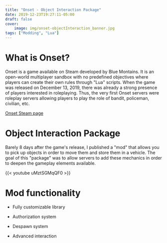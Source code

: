 ```yaml
---
title: "Onset - Object Interaction Package"
date: 2019-12-23T19:27:11-05:00
draft: false
cover:
    image: img/onset-objectInteraction_banner.jpg
tags: ["Modding", "Lua"]
---
```


# What is Onset?

Onset is a game available on Steam developed by Blue Montains. It is an open-world multiplayer sandbox with no predefined objectives where players can create their own rules through "Lua" scripts. When the game was released on December 13, 2019, there was already a strong presence of players interested in roleplaying. Thus, the very first Onset servers were roleplay servers allowing players to play the role of bandit, policeman, civilian, etc.

[Onset Steam page](https://store.steampowered.com/app/1105810/Onset/)

# Object Interaction Package

Barely 8 days after the game's release, I published a "mod" that allows you to pick up objects in order to move them and store them in a vehicle. The goal of this "package" was to allow servers to add these mechanics in order to deepen the gameplay elements available.

{{< youtube uMztSGMqQF0 >}}

# Mod functionality

- Fully customizable library

- Authorization system

- Despawn system

- Advanced interaction